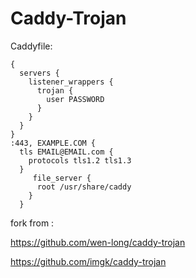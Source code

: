 # Caddy-Trojan

Caddyfile:

```
{
  servers {
    listener_wrappers {
      trojan {
        user PASSWORD
      }
    }
  }
}
:443, EXAMPLE.COM {
  tls EMAIL@EMAIL.com {
    protocols tls1.2 tls1.3
  }
     file_server {
      root /usr/share/caddy
    }
  } 
  ```
  
fork from :


https://github.com/wen-long/caddy-trojan

https://github.com/imgk/caddy-trojan
 
